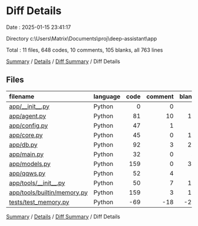 # Diff Details

Date : 2025-01-15 23:41:17

Directory c:\\Users\\Matrix\\Documents\\proj\\deep-assistant\\app

Total : 11 files,  648 codes, 10 comments, 105 blanks, all 763 lines

[Summary](results.md) / [Details](details.md) / [Diff Summary](diff.md) / Diff Details

## Files
| filename | language | code | comment | blank | total |
| :--- | :--- | ---: | ---: | ---: | ---: |
| [app/\_\_init\_\_.py](/app/__init__.py) | Python | 0 | 0 | 1 | 1 |
| [app/agent.py](/app/agent.py) | Python | 81 | 10 | 13 | 104 |
| [app/config.py](/app/config.py) | Python | 47 | 1 | 8 | 56 |
| [app/core.py](/app/core.py) | Python | 45 | 0 | 10 | 55 |
| [app/db.py](/app/db.py) | Python | 92 | 3 | 21 | 116 |
| [app/main.py](/app/main.py) | Python | 32 | 0 | 4 | 36 |
| [app/models.py](/app/models.py) | Python | 159 | 0 | 35 | 194 |
| [app/qqws.py](/app/qqws.py) | Python | 52 | 4 | 8 | 64 |
| [app/tools/\_\_init\_\_.py](/app/tools/__init__.py) | Python | 50 | 7 | 12 | 69 |
| [app/tools/builtin/memory.py](/app/tools/builtin/memory.py) | Python | 159 | 3 | 15 | 177 |
| [tests/test\_memory.py](/tests/test_memory.py) | Python | -69 | -18 | -22 | -109 |

[Summary](results.md) / [Details](details.md) / [Diff Summary](diff.md) / Diff Details